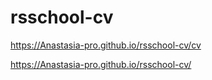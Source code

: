 # rsschool-cv
https://Anastasia-pro.github.io/rsschool-cv/cv


https://Anastasia-pro.github.io/rsschool-cv/
